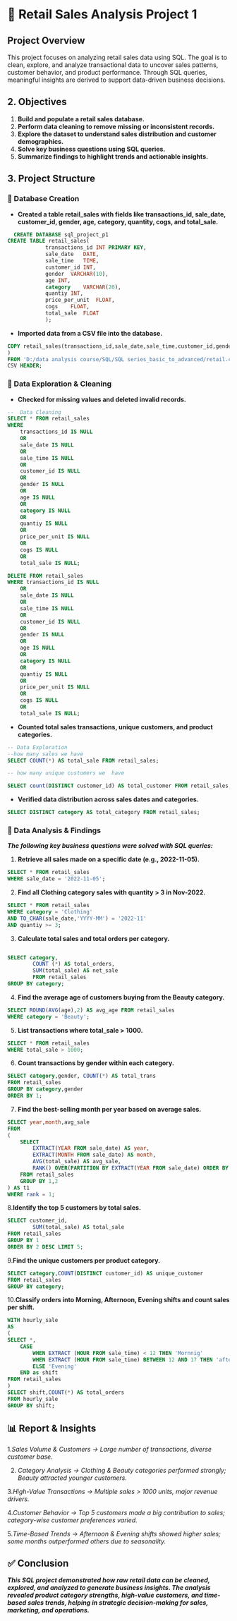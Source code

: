 # 🛒 Retail Sales Analysis Project 1 

## Project Overview 

This project focuses on analyzing retail sales data using SQL. The goal is to clean, explore, and analyze transactional data to uncover sales patterns, customer behavior, and product performance. Through SQL queries, meaningful insights are derived to support data-driven business decisions.

## 2. Objectives

1. **Build and populate a retail sales database.**
2. **Perform data cleaning to remove missing or inconsistent records.**
3. **Explore the dataset to understand sales distribution and customer demographics.**
4. **Solve key business questions using SQL queries.**
5. **Summarize findings to highlight trends and actionable insights.**

## 3. Project Structure
### 🔹 Database Creation

- **Created a table retail_sales with fields like transactions_id, sale_date, customer_id, gender, age, category, quantity, cogs, and total_sale.**
``` sql
  CREATE DATABASE sql_project_p1
CREATE TABLE retail_sales(
			transactions_id	INT PRIMARY KEY,
			sale_date	DATE,
			sale_time	TIME,
			customer_id	INT,
			gender	VARCHAR(10),
			age	INT,
			category	VARCHAR(20),
			quantiy	INT,
			price_per_unit	FLOAT,
			cogs	FLOAT,
			total_sale	FLOAT
			);
   ```
- **Imported data from a CSV file into the database.**
``` sql
COPY retail_sales(transactions_id,sale_date,sale_time,customer_id,gender,age,category,quantiy,price_per_unit,cogs,total_sale
)
FROM 'D:/data analysis course/SQL/SQL series_basic_to_advanced/retail.csv'
CSV HEADER;
```

### 🔹 Data Exploration & Cleaning

- **Checked for missing values and deleted invalid records.**
```sql
--  Data Cleaning
SELECT * FROM retail_sales
WHERE 
	transactions_id IS NULL
	OR
	sale_date IS NULL
	OR
	sale_time IS NULL
	OR
	customer_id IS NULL
	OR
	gender IS NULL
	OR
	age IS NULL
	OR
	category IS NULL
	OR
	quantiy IS NULL
	OR 
	price_per_unit IS NULL
	OR
	cogs IS NULL
	OR
	total_sale IS NULL;
```
```sql
DELETE FROM retail_sales
WHERE transactions_id IS NULL
	OR
	sale_date IS NULL
	OR
	sale_time IS NULL
	OR
	customer_id IS NULL
	OR
	gender IS NULL
	OR
	age IS NULL
	OR
	category IS NULL
	OR
	quantiy IS NULL
	OR 
	price_per_unit IS NULL
	OR
	cogs IS NULL
	OR
	total_sale IS NULL;
```
- **Counted total sales transactions, unique customers, and product categories.**
```sql
-- Data Exploration
--how many sales we have
SELECT COUNT(*) AS total_sale FROM retail_sales;

-- how many unique customers we  have

SELECT count(DISTINCT customer_id) AS total_customer FROM retail_sales;


```
- **Verified data distribution across sales dates and categories.**
``` sql
SELECT DISTINCT category AS total_category FROM retail_sales;
```


### 🔹 Data Analysis & Findings
***The following key business questions were solved with SQL queries:***

1. **Retrieve all sales made on a specific date (e.g., 2022-11-05).**
```sql
SELECT * FROM retail_sales
WHERE sale_date = '2022-11-05';
```

2. **Find all Clothing category sales with quantity > 3 in Nov-2022.**
```sql
SELECT * FROM retail_sales
WHERE category = 'Clothing'
AND TO_CHAR(sale_date,'YYYY-MM') = '2022-11'
AND quantiy >= 3;
```

3. **Calculate total sales and total orders per category.**
```sql

SELECT category,
		COUNT (*) AS total_orders,
		SUM(total_sale) AS net_sale 
		FROM retail_sales
GROUP BY category;
```
4. **Find the average age of customers buying from the Beauty category.**
```sql
SELECT ROUND(AVG(age),2) AS avg_age FROM retail_sales
WHERE category = 'Beauty';
```

5. **List transactions where total_sale > 1000.**
``` sql
SELECT * FROM retail_sales
WHERE total_sale > 1000;
```

6. **Count transactions by gender within each category.**
```sql
SELECT category,gender, COUNT(*) AS total_trans
FROM retail_sales
GROUP BY category,gender
ORDER BY 1;
```
7. **Find the best-selling month per year based on average sales.**
```sql
SELECT year,month,avg_sale
FROM
(
	SELECT 
		EXTRACT(YEAR FROM sale_date) AS year,
		EXTRACT(MONTH FROM sale_date) AS month,
		AVG(total_sale) AS avg_sale,
		RANK() OVER(PARTITION BY EXTRACT(YEAR FROM sale_date) ORDER BY AVG(total_sale) DESC)
	FROM retail_sales
	GROUP BY 1,2
) AS t1
WHERE rank = 1;
```
8.**Identify the top 5 customers by total sales.**
```sql
SELECT customer_id,
		SUM(total_sale) AS total_sale
FROM retail_sales
GROUP BY 1
ORDER BY 2 DESC LIMIT 5;
```
9.**Find the unique customers per product category.**
```sql
SELECT category,COUNT(DISTINCT customer_id) AS unique_customer
FROM retail_sales
GROUP BY category;
```
10.**Classify orders into Morning, Afternoon, Evening shifts and count sales per shift.**
```sql
WITH hourly_sale
AS
(
SELECT *,
	CASE 
		WHEN EXTRACT (HOUR FROM sale_time) < 12 THEN 'Mornnig'
		WHEN EXTRACT (HOUR FROM sale_time) BETWEEN 12 AND 17 THEN 'afternoon'
		ELSE 'Evening'
	END as shift
FROM retail_sales
) 
SELECT shift,COUNT(*) AS total_orders
FROM hourly_sale
GROUP BY shift;
```


## 📊 Report & Insights

1.*Sales Volume & Customers → Large number of transactions, diverse customer base.*

2. *Category Analysis → Clothing & Beauty categories performed strongly; Beauty attracted younger customers.*

3.*High-Value Transactions → Multiple sales > 1000 units, major revenue drivers.*

4.*Customer Behavior → Top 5 customers made a big contribution to sales; category-wise customer preferences varied.*

5.*Time-Based Trends → Afternoon & Evening shifts showed higher sales; some months outperformed others due to seasonality.*

## ✅ Conclusion

***This SQL project demonstrated how raw retail data can be cleaned, explored, and analyzed to generate business insights. The analysis revealed product category strengths, high-value customers, and time-based sales trends, helping in strategic decision-making for sales, marketing, and operations.***
